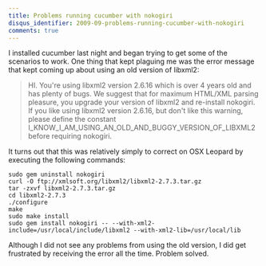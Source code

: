 ```yaml
---
title: Problems running cucumber with nokogiri
disqus_identifier: 2009-09-problems-running-cucumber-with-nokogiri
comments: true
---
```


I installed cucumber last night and began trying to get some of the scenarios to work. One thing that kept plaguing me was the error message that kept coming up about using an old version of libxml2:

> HI. You're using libxml2 version 2.6.16 which is over 4 years old and has plenty of bugs. We suggest that for maximum HTML/XML parsing pleasure, you upgrade your version of libxml2 and re-install nokogiri. If you like using libxml2 version 2.6.16, but don't like this warning, please define the constant I_KNOW_I_AM_USING_AN_OLD_AND_BUGGY_VERSION_OF_LIBXML2 before requiring nokogiri.

It turns out that this was relatively simply to correct on OSX Leopard by executing the following commands:

``` console
sudo gem uninstall nokogiri
curl -O ftp://xmlsoft.org/libxml2/libxml2-2.7.3.tar.gz
tar -zxvf libxml2-2.7.3.tar.gz
cd libxml2-2.7.3
./configure
make
sudo make install
sudo gem install nokogiri -- --with-xml2-include=/usr/local/include/libxml2 --with-xml2-lib=/usr/local/lib
```

Although I did not see any problems from using the old version, I did get frustrated by receiving the error all the time. Problem solved.
